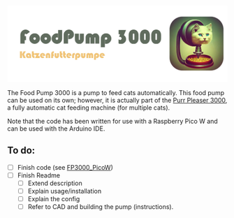 ![Foodpump3000](img/FP3000_logo.jpg)

The Food Pump 3000 is a pump to feed cats automatically.
This food pump can be used on its own; however, it is actually part of the [Purr Pleaser 3000](https://github.com/Poing3000/PurrPleaser3000), a fully automatic cat feeding machine (for multiple cats).

Note that the code has been written for use with a Raspberry Pico W and can be used with the Arduino IDE.

## To do:
- [ ] Finish code (see [FP3000_PicoW](https://github.com/Poing3000/FoodPump3000/tree/main/FP3000_PicoW))
- [ ] Finish Readme
  - [ ]  Extend description
  - [ ]  Explain usage/installation
  - [ ]  Explain the config
  - [ ]  Refer to CAD and building the pump (instructions).
